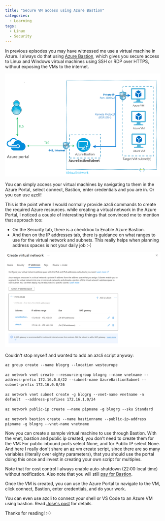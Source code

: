 ```yaml
---
title: "Secure VM access using Azure Bastion"
categories:
  - Learning
tags:
  - Linux
  - Security
---
```


In previous episodes you may have witnessed me use a virtual machine in Azure. I always do that using [Azure Bastion](https://learn.microsoft.com/azure/bastion/bastion-overview?wt.mc_id=pdebruin_content_blog_cnl_csasci), which gives you secure access to Linux and Windows virtual machines using SSH or RDP over HTTPS, without exposing the VMs to the internet.

![img](../assets/images/2022-12-09-bastion-ssh-rdp.png)

You can simply access your virtual machines by navigating to them in the Azure Portal, select connect, Bastion, enter credentials and you are in. Or you can use azcli!

This is the point where I would normally provide azcli commands to create the required Azure resources. while creating a virtual network in the Azure Portal, I noticed a couple of interesting things that convinced me to mention that approach too:

* On the Security tab, there is a checkbox to Enable Azure Bastion.
* And then on the IP addresses tab, there is guidance on what ranges to use for the virtual network and subnets. This really helps when planning address spaces is not your daily job :-)

![img](../assets/images/2022-12-09-bastion-ssh-rdp2.png)

Couldn't stop myself and wanted to add an azcli script anyway:

```azurecli
az group create --name blogrg --location westeurope

az network vnet create --resource-group blogrg --name vnetname --address-prefix 172.16.0.0/22 --subnet-name AzureBastionSubnet --subnet-prefix 172.16.0.0/26

az network vnet subnet create -g blogrg --vnet-name vnetname -n default  --address-prefixes 172.16.1.0/24

az network public-ip create --name pipname -g blogrg --sku Standard

az network bastion create --name bastionname --public-ip-address pipname -g blogrg --vnet-name vnetname
```

Now you can create a sample virtual machine to use through Bastion. With the vnet, bastion and public ip created, you don't need to create them for the VM: For public inbound ports select None, and for Public IP select None. And here I really don't share an az vm create script, since there are so many variables (literally over eighty parameters), that you should use the portal doing this once and invest in creating your own script for multiples.

Note that for cost control I always enable auto-shutdown (22:00 local time) without notification. Also note that you will still [pay for Bastion](https://azure.microsoft.com/pricing/details/azure-bastion).

Once the VM is created, you can use the Azure Portal to navigate to the VM, click connect, Bastion, enter credentials, and do your work. 

You can even use azcli to connect your shell or VS Code to an Azure VM using bastion. Read [Jose's post](https://techcommunity.microsoft.com/t5/fasttrack-for-azure/accessing-aks-private-clusters-with-azure-bastion-and-vs-code/ba-p/3581367?wt.mc_id=pdebruin_content_blog_cnl_csasci) for details.

Thanks for reading! :-)
